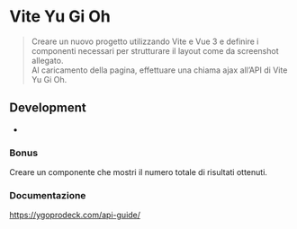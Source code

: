 # Vite Yu Gi Oh
> Creare un nuovo progetto utilizzando Vite e Vue 3 e definire i componenti necessari per strutturare il layout come da screenshot allegato.  
Al caricamento della pagina, effettuare una chiama ajax all’API di Vite Yu Gi Oh.

## Development
- 

### Bonus
Creare un componente che mostri il numero totale di risultati ottenuti.

### Documentazione
https://ygoprodeck.com/api-guide/